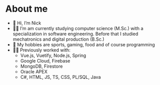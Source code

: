 # About me
- 👋 Hi, I’m Nick
- 👨‍🎓 I’m am currently studying computer science (M.Sc.) with a specialization in software engineering. Before that I studied mechatronics and digital production (B.Sc.)
- 👀 My hobbies are sports, gaming, food and of course programming
- 👨‍💻 Previously worked with:
  - Vue.js, Vuetify, Node.js, Spring
  - Google Cloud, Firebase
  - MongoDB, Firestore
  - Oracle APEX 
  - C#, HTML, JS, TS, CSS, PL/SQL, Java

<!---
NowakNick/NowakNick is a ✨ special ✨ repository because its `README.md` (this file) appears on your GitHub profile.
You can click the Preview link to take a look at your changes.
--->
